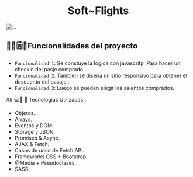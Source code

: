 <h1 align="center">Soft~Flights</h1>
<div id="indicators-carousel" class="relative w-full" data-carousel="static">
    <div class="relative h-56 overflow-hidden rounded-lg md:h-96">
         <!-- Item 1 -->
        <div class="hidden duration-700 ease-in-out" data-carousel-item="active">
            <img src="https://github.com/Emiliano-repo/SoftFlights/assets/128517938/ee4b93a7-0a19-446a-9938-9eabdff9b36c" class="absolute block w-full -translate-x-1/2 -translate-y-1/2 top-1/2 left-1/2" alt="...">
     
      
## 🔧📱🗒️:hammer:Funcionalidades del proyecto
- `Funcionalidad 1`: Se constuye la logica con javascritp .Para hacer un checkin del pasje comprado .
- `Funcionalidad 2`: Tambien se diseña un sitio responsivo para obtener el descuento del pasaje .
- `Funcionalidad 3`: Luego se pueden elegir los asientos comprados.
  
\## 💻📱 📡 Tecnologías Utilizadas : 
- Objetos.
- Arrays.
- Eventos y DOM.
- Storage y JSON.
- Promises & Async.
- AJAX & Fetch.
- Casos de unso de Fetch API.
- Frameworks CSS + Bootstrap.
- @Media + Pseudoclases.
- SASS.
  
